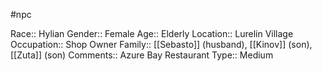 #npc 

Race:: Hylian
Gender:: Female
Age:: Elderly
Location:: Lurelin Village
Occupation:: Shop Owner
Family:: [[Sebasto]] (husband), [[Kinov]] (son), [[Zuta]] (son)
Comments:: Azure Bay Restaurant
Type:: Medium
